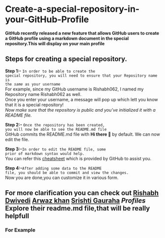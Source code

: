 # Create-a-special-repository-in-your-GitHub-Profile
**GitHub recently released a new feature that allows GitHub users to create a GitHub profile using a markdown document in the special repository.This will display on your main profile**

## Steps for creating a special repository.

**Step 1:-** <code>In order to be able to create the special repository, you will need to ensure that your Repository name is the *same* as your username</code><br>For example, since my GitHub username is Rishabh062, I named my Repository name Rishabh062 as well.<br>Once you enter your username, a message will pop up which lett you know that it is a special repository!<br>*Now make sure that the repository is public and you’ve initialized it with a README file.*<br>

**Step 2:-** <code>Once the repository has been created, you will now be able to see the README.md file</code><br>GitHub commits the README.md file with **Hi there 👋** by default. We can now edit the file.<br>

**Step 3:-**<code>In order to edit the README file, some prior of markdown syntax would help.</code><br>You can refer this [cheatsheet](https://guides.github.com/pdfs/markdown-cheatsheet-online.pd) which is provided by GitHub to assist you.

**Step 4:-**<code>After adding some data to the README file, you should be able to commit and view the changes.</code><br>Now you are done,you can customize it in various form.

## For more clarification you can check out [Rishabh Dwivedi](https://github.com/Rishabh062/Rishabh062) [Arwaz khan](https://github.com/arwazkhan189/arwazkhan189) [Srishti Gauraha](https://github.com/Srishti44-g/Srishti44-g) *Profiles* **Explore their readme.md file,that will be really helpfull**<br>

### **For Example**
